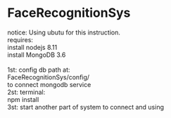 # FaceRecognitionSys
notice: Using ubutu for this instruction.</br>
requires:</br>
  install nodejs 8.11</br>
  install MongoDB 3.6</br>
  </br>
1st: config db path at: </br>
  FaceRecognitionSys/config/<br>
to connect mongodb service</br>
2st: terminal:</br>
    npm install</br>
3st: start another part of system to connect and using</br>
